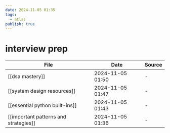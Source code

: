 ```yaml
---
date: 2024-11-05 01:35
tags:
  - atlas
publish: true
---
```

# interview prep

<!-- QueryToSerialize: TABLE date as "Date", sources as "Source" FROM "content/🥷🏽 jutsus" WHERE contains(tags, "interview-prep") -->
<!-- SerializedQuery: TABLE date as "Date", sources as "Source" FROM "content/🥷🏽 jutsus" WHERE contains(tags, "interview-prep") -->

| File                                                                                            | Date             | Source |
| ----------------------------------------------------------------------------------------------- | ---------------- | ------ |
| [[dsa mastery]]                                             | 2024-11-05 01:50 | \-     |
| [[system design resources]]                     | 2024-11-05 01:47 | \-     |
| [[essential python built-ins]]               | 2024-11-05 01:43 | \-     |
| [[important patterns and strategies]] | 2024-11-05 01:36 | \-     |
<!-- SerializedQuery END -->
